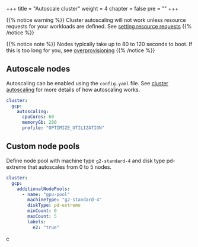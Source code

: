 +++
title = "Autoscale cluster"
weight = 4
chapter = false
pre = ""
+++

{{% notice warning %}}
Cluster autoscaling will not work unless resource requests for your workloads are defined. See [setting resource requests](../../../app/how-tos/setting-resource-requests)
{{% /notice %}}

{{% notice note %}}
Nodes typically take up to 80 to 120 seconds to boot. If this is too long for you, see [overprovisioning](../overprovision-pods)
{{% /notice %}}

## Autoscale nodes
Autoscaling can be enabled using the `config.yaml` file. See [cluster autoscaling](../../cluster-autoscaling) for more details of how autoscaling works.

```yaml
cluster:
  gcp:
    autoscaling:
      cpuCores: 60
      memoryGb: 200
      profile: "OPTIMIZE_UTILIZATION"
```

## Custom node pools
Define node pool with machine type `g2-standard-4` and disk type pd-extreme that autoscales from 0 to 5 nodes.

```yaml
cluster:
  gcp:
    additionalNodePools:
      - name: "gpu-pool"
        machineType: "g2-standard-4"
        diskType: pd-extreme
        minCount: 0
        maxCount: 5
        labels:
          e2: "true"
```


c